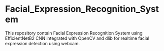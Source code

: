 # Facial_Expression_Recognition_System
This repository contain Facial Expression Recognition System using EfficientNetB2 CNN integrated with OpenCV and dlib for realtime facial expression detection using webcam.
